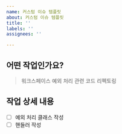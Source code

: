 ```yaml
---
name: 커스텀 이슈 템플릿
about: 커스텀 이슈 템플릿
title: ''
labels: ''
assignees: ''

---
```


## 어떤 작업인가요?

> 워크스페이스 예외 처리 관련 코드 리펙토링

## 작업 상세 내용

- [ ] 예외 처리 클래스 작성
- [ ] 핸들러 작성
